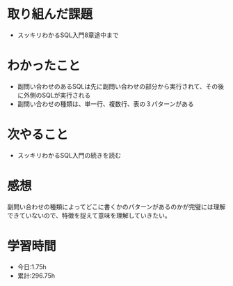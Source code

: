 # 取り組んだ課題
- スッキリわかるSQL入門8章途中まで
# わかったこと
- 副問い合わせのあるSQLは先に副問い合わせの部分から実行されて、その後に外側のSQLが実行される
- 副問い合わせの種類は、単一行、複数行、表の３パターンがある 
# 次やること
- スッキリわかるSQL入門の続きを読む
# 感想
副問い合わせの種類によってどこに書くかのパターンがあるのかが完璧には理解できていないので、特徴を捉えて意味を理解していきたい。
# 学習時間
- 今日:1.75h
- 累計:296.75h
